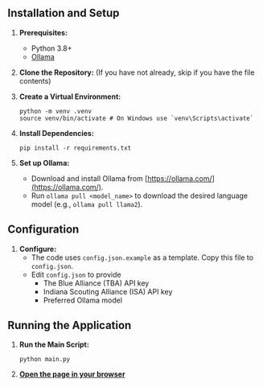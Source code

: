 ## Installation and Setup

1.  **Prerequisites:**
    *   Python 3.8+
    *   [Ollama](https://ollama.com/)

2.  **Clone the Repository:** (If you have not already, skip if you have the file contents)

3.  **Create a Virtual Environment:**

    ```
    python -m venv .venv
    source venv/bin/activate # On Windows use `venv\Scripts\activate`
    ```

4.  **Install Dependencies:**

    ```
    pip install -r requirements.txt
    ```

5.  **Set up Ollama:**

    *   Download and install Ollama from [https://ollama.com/](https://ollama.com/).
    *   Run `ollama pull <model_name>` to download the desired language model (e.g., `ollama pull llama2`).

## Configuration

1.  **Configure:**
    *   The code uses `config.json.example` as a template. Copy this file to `config.json`.
    *   Edit `config.json` to provide 
        *   The Blue Alliance (TBA) API key
        *   Indiana Scouting Alliance (ISA) API key
        *   Preferred Ollama model


## Running the Application

1.  **Run the Main Script:**

    ```
    python main.py
    ```
2.  [**Open the page in your browser**](http://localhost:5000)